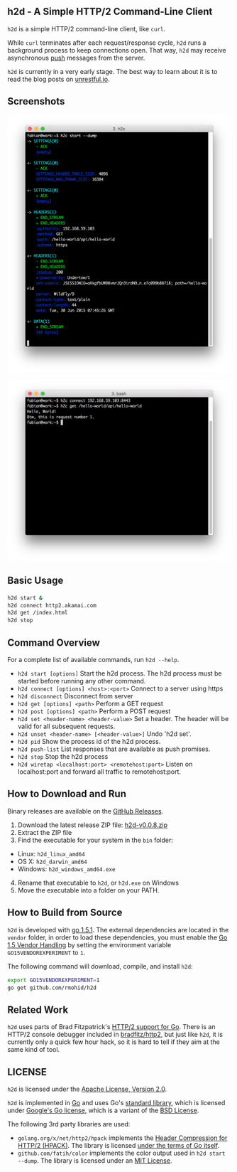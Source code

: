 h2d - A Simple HTTP/2 Command-Line Client
-----------------------------------------

`h2d` is a simple HTTP/2 command-line client, like `curl`.

While `curl` terminates after each request/response cycle, `h2d` runs a background process to keep connections open.
That way, `h2d` may receive asynchronous [push](https://httpwg.github.io/specs/rfc7540.html#PushResources) messages from the server.

`h2d` is currently in a very early stage. The best way to learn about it is to read the blog posts on [unrestful.io](http://unrestful.io).

Screenshots
-----------

![h2d dump](doc/h2d-dump.png)

![h2d command line](doc/h2d-cmdline.png)

Basic Usage
-----------

```bash
h2d start &
h2d connect http2.akamai.com
h2d get /index.html
h2d stop
```

Command Overview
----------------

For a complete list of available commands, run `h2d --help`.

* `h2d start [options]` Start the h2d process. The h2d process must be started before running any other command.
* `h2d connect [options] <host>:<port>` Connect to a server using https
* `h2d disconnect` Disconnect from server
* `h2d get [options] <path>` Perform a GET request
* `h2d post [options] <path>` Perform a POST request
* `h2d set <header-name> <header-value>` Set a header. The header will be valid for all subsequent requests.
* `h2d unset <header-name> [<header-value>]` Undo 'h2d set'.
* `h2d pid` Show the process id of the h2d process.
* `h2d push-list` List responses that are available as push promises.
* `h2d stop` Stop the h2d process
* `h2d wiretap <localhost:port> <remotehost:port>` Listen on localhost:port and forward all traffic to remotehost:port.

How to Download and Run
-----------------------

Binary releases are available on the [GitHub Releases](https://github.com/rmohid/h2d/releases).

1. Download the latest release ZIP file: [h2d-v0.0.8.zip](https://github.com/rmohid/h2d/releases/download/v0.0.8/h2d-v0.0.8.zip)
2. Extract the ZIP file
3. Find the executable for your system in the `bin` folder:
  * Linux: `h2d_linux_amd64`
  * OS X: `h2d_darwin_amd64`
  * Windows: `h2d_windows_amd64.exe`
4. Rename that executable to `h2d`, or `h2d.exe` on Windows
5. Move the executable into a folder on your PATH.

How to Build from Source
------------------------

`h2d` is developed with [go 1.5.1](https://golang.org/dl/). The external dependencies are located in the `vendor` folder,
in order to load these dependencies, you must enable the
[Go 1.5 Vendor Handling](http://engineeredweb.com/blog/2015/go-1.5-vendor-handling/)
by setting the environment variable `GO15VENDOREXPERIMENT` to `1`.

The following command will download, compile, and install `h2d`:

```bash
export GO15VENDOREXPERIMENT=1
go get github.com/rmohid/h2d
```

Related Work
------------

`h2d` uses parts of Brad Fitzpatrick's [HTTP/2 support for Go](https://github.com/bradfitz/http2). There is an HTTP/2 console debugger included in [bradfitz/http2](https://github.com/bradfitz/http2), but just like `h2d`, it is currently only a quick few hour hack, so it is hard to tell if they aim at the same kind of tool.

LICENSE
-------

`h2d` is licensed under the [Apache License, Version 2.0](LICENSE).

`h2d` is implemented in [Go](https://golang.org) and uses Go's [standard library](https://golang.org/pkg/#stdlib), which is licensed under [Google's Go license](https://code.google.com/p/go/source/browse/LICENSE), which is a variant of the [BSD License](https://en.wikipedia.org/wiki/BSD_licenses).

The following 3rd party libraries are used:

  * `golang.org/x/net/http2/hpack` implements the [Header Compression for HTTP/2 (HPACK)](https://httpwg.github.io/specs/rfc7541.html). The library is licensed  [under the terms of Go itself](https://github.com/bradfitz/http2/blob/master/LICENSE).
  * `github.com/fatih/color` implements the color output used in `h2d start --dump`. The library is licensed under an [MIT License](https://github.com/fatih/color/blob/master/LICENSE.md).
